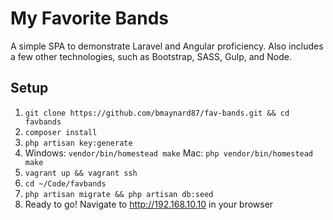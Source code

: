 # My Favorite Bands
A simple SPA to demonstrate Laravel and Angular proficiency. Also includes a few other technologies, such as Bootstrap, SASS, Gulp, and Node.

## Setup
1. `git clone https://github.com/bmaynard87/fav-bands.git && cd favbands`
2. `composer install`
3. `php artisan key:generate`
4. Windows: `vendor/bin/homestead make` Mac: `php vendor/bin/homestead make`
5. `vagrant up && vagrant ssh`  
6. `cd ~/Code/favbands`
7. `php artisan migrate && php artisan db:seed`
8. Ready to go! Navigate to http://192.168.10.10 in your browser
